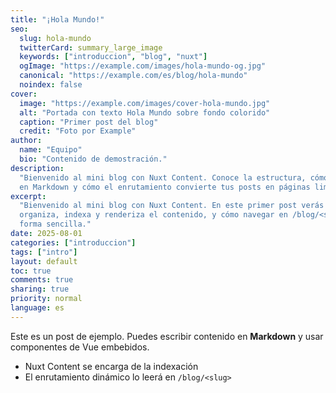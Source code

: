 ```yaml
---
title: "¡Hola Mundo!"
seo:
  slug: hola-mundo
  twitterCard: summary_large_image
  keywords: ["introduccion", "blog", "nuxt"]
  ogImage: "https://example.com/images/hola-mundo-og.jpg"
  canonical: "https://example.com/es/blog/hola-mundo"
  noindex: false
cover:
  image: "https://example.com/images/cover-hola-mundo.jpg"
  alt: "Portada con texto Hola Mundo sobre fondo colorido"
  caption: "Primer post del blog"
  credit: "Foto por Example"
author:
  name: "Equipo"
  bio: "Contenido de demostración."
description:
  "Bienvenido al mini blog con Nuxt Content. Conoce la estructura, cómo escribir
  en Markdown y cómo el enrutamiento convierte tus posts en páginas limpias."
excerpt:
  "Bienvenido al mini blog con Nuxt Content. En este primer post verás cómo se
  organiza, indexa y renderiza el contenido, y cómo navegar en /blog/<slug> de
  forma sencilla."
date: 2025-08-01
categories: ["introduccion"]
tags: ["intro"]
layout: default
toc: true
comments: true
sharing: true
priority: normal
language: es
---
```


Este es un post de ejemplo. Puedes escribir contenido en **Markdown** y usar
componentes de Vue embebidos.

- Nuxt Content se encarga de la indexación
- El enrutamiento dinámico lo leerá en `/blog/<slug>`
